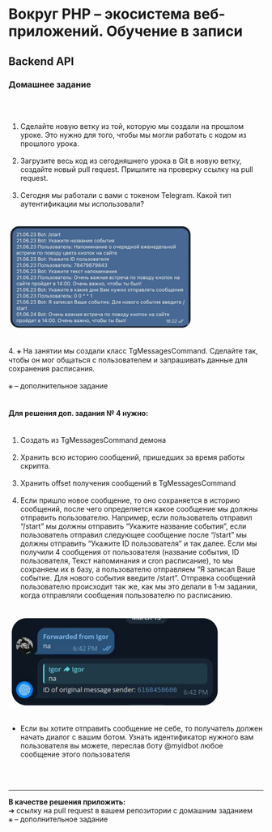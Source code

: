 # Вокруг PHP – экосистема веб-приложений. Обучение в записи
## Backend API
### Домашнее задание

<br><br>
1. Сделайте новую ветку из той, которую мы
   создали на прошлом уроке. Это нужно для
   того, чтобы мы могли работать с кодом из
   прошлого урока.<br><br>
2. Загрузите весь код из сегодняшнего урока в
   Git в новую ветку, создайте новый pull request.
   Пришлите на проверку ссылку на pull request.<br><br>
3. Сегодня мы работали с вами с токеном
   Telegram. Какой тип аутентификации мы
   использовали?<br><br>

![](../archives/php-2-1.jpg)

<br>
4. ⚹ На занятии мы создали класс
   TgMessagesCommand. Сделайте так, чтобы он
   мог общаться с пользователем и запрашивать
   данные для сохранения расписания. <br><br>
   ⚹ – дополнительное задание <br><br>

#### Для решения доп. задания № 4 нужно:<br><br>
1. Создать из TgMessagesCommand демона<br><br>
2. Хранить всю историю сообщений, пришедших за
   время работы скрипта.<br><br>
3. Хранить offset получения сообщений в
   TgMessagesCommand <br><br>
4. Если пришло новое сообщение, то оно сохраняется в
   историю сообщений, после чего определяется какое
   сообщение мы должны отправить пользователю. Например,
   если пользователь отправил “/start” мы должны отправить
   “Укажите название события”, если пользователь отправил
   следующее сообщение после “/start” мы должны отправить
   “Укажите ID пользователя” и так далее. Если мы получили 4
   сообщения от пользователя (название события, ID
   пользователя, Текст напоминания и cron расписание), то мы
   сохраняем их в базу, а пользователю отправляем “Я
   записал Ваше событие. Для нового события введите /start”.
   Отправка сообщений пользователю происходит так же, как
   мы это делали в 1‑м задании, когда отправляли сообщения
   пользователю по расписанию.<br><br>

![](../archives/php-2-2.jpg)
<br><br>
* Если вы хотите отправить сообщение не себе,
  то получатель должен начать диалог с вашим
  ботом. Узнать идентификатор нужного вам
  пользователя вы можете, переслав боту
  @myidbot любое сообщение этого
  пользователя

<br><br><hr>
**В качестве решения приложить:** <br>
➔ ссылку на pull request в вашем репозитории с домашним заданием <br>
⚹ – дополнительное задание